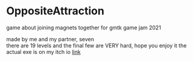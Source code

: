 # OppositeAttraction
game about joining magnets together for gmtk game jam 2021

made by me and my partner, seven<br>
there are 19 levels and the final few are VERY hard, hope you enjoy it
the actual exe is on my itch io
[link](https://itch.io/jam/gmtk-2021/rate/1083230)
